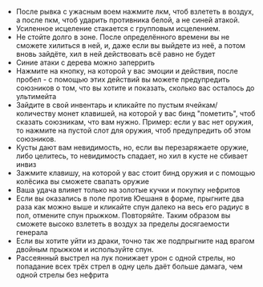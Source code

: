 - После рывка с ужасным воем нажмите лкм, чтоб взлететь в воздух, а после пкм, чтоб ударить противника белой, а не синей атакой.
- Усиленное исцеление стакается с групповым исцелением.
- Не стойте долго в зоне. После определённого времени вы не сможете хилиться в ней, и, даже если вы выйдете из неё, а потом вновь зайдёте, хил в ней действовать всё равно не будет
- Синие атаки с дерева можно заперрить
- Нажмите на кнопку, на которой у вас эмоции и действия, после пробел - с помощью этих действий вы можете предупредить союзников о том, что вы хотите и показать, сколько вас осталось до ультимейта
- Зайдите в свой инвентарь и кликайте по пустым ячейкам/количеству монет клавишей, на которой у вас бинд "пометить", чтоб сказать союзникам, что вам нужно. Пример: если у вас нет оружия, то нажмите на пустой слот для оружия, чтоб предупредить об этом союзников.
- Кусты дают вам невидимость, но, если вы перезаряжаете оружие, либо целитесь, то невидимость спадает, но хил в кусте не сбивает инвиз
- Зажмите клавишу, на которой у вас стоит бинд оружия и с помощью колёсика вы сможете свапать оружие
- Ваша удача влияет только на золотые кучки и покупку нефритов
- Если вы оказались в поле против Юешаня в форме, прыгните два раза как можно выше и кликайте спун далеко на весь его радиус в пол, отмените спун прыжком. Повторяйте. Таким образом вы сможете высоко взлететь в воздух за пределы досягаемости генерала
- Если вы хотите уйти из драки, точно так же подпрыгните над врагом двойным прыжком и используйте спун.
- Рассеянный выстрел на лук понижает урон с одной стрелы, но попадание всех трёх стрел в одну цель даёт больше дамага, чем одной стрелы без нефрита